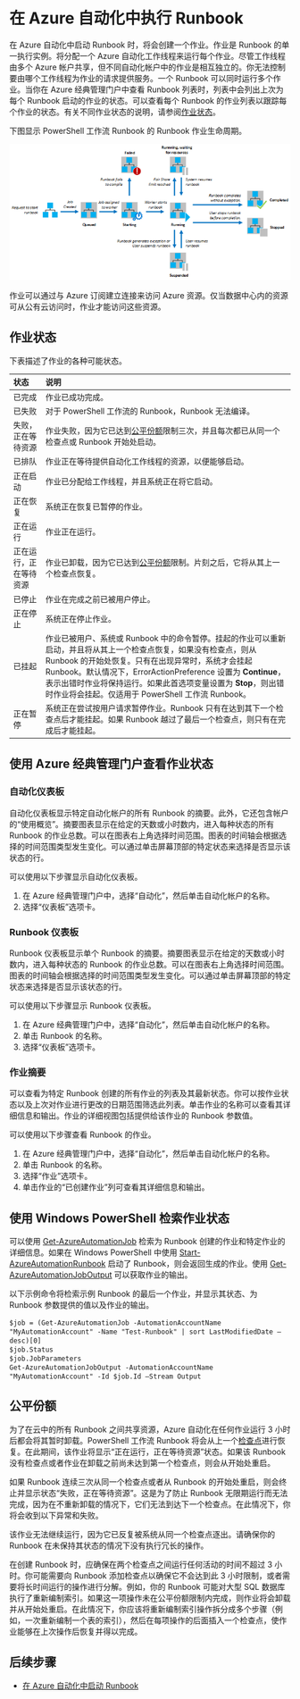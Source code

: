 <properties
   pageTitle="在 Azure 自动化中执行 Runbook"
   description="详细介绍如何处理 Azure 自动化中的 Runbook。"
   services="automation"
   documentationCenter=""
   authors="mgoedtel"
   manager="stevenka"
   editor="tysonn" />
<tags
   ms.service="automation"
   ms.date="03/21/2016"
   wacn.date="06/30/2016" />

# 在 Azure 自动化中执行 Runbook


在 Azure 自动化中启动 Runbook 时，将会创建一个作业。作业是 Runbook 的单一执行实例。将分配一个 Azure 自动化工作线程来运行每个作业。尽管工作线程由多个 Azure 帐户共享，但不同自动化帐户中的作业是相互独立的。你无法控制要由哪个工作线程为作业的请求提供服务。一个 Runbook 可以同时运行多个作业。当你在 Azure 经典管理门户中查看 Runbook 列表时，列表中会列出上次为每个 Runbook 启动的作业的状态。可以查看每个 Runbook 的作业列表以跟踪每个作业的状态。有关不同作业状态的说明，请参阅[作业状态](#job-statuses)。

下图显示 PowerShell 工作流 Runbook 的 Runbook 作业生命周期。

![作业状态 - PowerShell 工作流](./media/automation-runbook-execution/job-statuses.png)

作业可以通过与 Azure 订阅建立连接来访问 Azure 资源。仅当数据中心内的资源可从公有云访问时，作业才能访问这些资源。

## 作业状态

下表描述了作业的各种可能状态。

| 状态| 说明|
|:---|:---|
|已完成|作业已成功完成。|
|已失败| 对于 PowerShell 工作流的 Runbook，Runbook 无法编译。 |
|失败，正在等待资源|作业失败，因为它已达到[公平份额](#fairshare)限制三次，并且每次都已从同一个检查点或 Runbook 开始处启动。|
|已排队|作业正在等待提供自动化工作线程的资源，以便能够启动。|
|正在启动|作业已分配给工作线程，并且系统正在将它启动。|
|正在恢复|系统正在恢复已暂停的作业。|
|正在运行|作业正在运行。|
|正在运行，正在等待资源|作业已卸载，因为它已达到[公平份额](#fairshare)限制。片刻之后，它将从其上一个检查点恢复。|
|已停止|作业在完成之前已被用户停止。|
|正在停止|系统正在停止作业。|
|已挂起|作业已被用户、系统或 Runbook 中的命令暂停。挂起的作业可以重新启动，并且将从其上一个检查点恢复，如果没有检查点，则从 Runbook 的开始处恢复。只有在出现异常时，系统才会挂起 Runbook。默认情况下，ErrorActionPreference 设置为 **Continue**，表示出错时作业将保持运行。如果此首选项变量设置为 **Stop**，则出错时作业将会挂起。仅适用于 PowerShell 工作流 Runbook。|
|正在暂停|系统正在尝试按用户请求暂停作业。Runbook 只有在达到其下一个检查点后才能挂起。如果 Runbook 越过了最后一个检查点，则只有在完成后才能挂起。|

## 使用 Azure 经典管理门户查看作业状态

### 自动化仪表板

自动化仪表板显示特定自动化帐户的所有 Runbook 的摘要。此外，它还包含帐户的“使用概览”。摘要图表显示在给定的天数或小时数内，进入每种状态的所有 Runbook 的作业总数。可以在图表右上角选择时间范围。图表的时间轴会根据选择的时间范围类型发生变化。可以通过单击屏幕顶部的特定状态来选择是否显示该状态的行。

可以使用以下步骤显示自动化仪表板。

1. 在 Azure 经典管理门户中，选择“自动化”，然后单击自动化帐户的名称。
1. 选择“仪表板”选项卡。

### Runbook 仪表板

Runbook 仪表板显示单个 Runbook 的摘要。摘要图表显示在给定的天数或小时数内，进入每种状态的 Runbook 的作业总数。可以在图表右上角选择时间范围。图表的时间轴会根据选择的时间范围类型发生变化。可以通过单击屏幕顶部的特定状态来选择是否显示该状态的行。

可以使用以下步骤显示 Runbook 仪表板。

1. 在 Azure 经典管理门户中，选择“自动化”，然后单击自动化帐户的名称。
1. 单击 Runbook 的名称。
1. 选择“仪表板”选项卡。

### 作业摘要

可以查看为特定 Runbook 创建的所有作业的列表及其最新状态。你可以按作业状态以及上次对作业进行更改的日期范围筛选此列表。单击作业的名称可以查看其详细信息和输出。作业的详细视图包括提供给该作业的 Runbook 参数值。

可以使用以下步骤查看 Runbook 的作业。

1. 在 Azure 经典管理门户中，选择“自动化”，然后单击自动化帐户的名称。
1. 单击 Runbook 的名称。
1. 选择“作业”选项卡。
1. 单击作业的“已创建作业”列可查看其详细信息和输出。

## 使用 Windows PowerShell 检索作业状态

可以使用 [Get-AzureAutomationJob](http://msdn.microsoft.com/zh-cn/library/azure/dn690263.aspx) 检索为 Runbook 创建的作业和特定作业的详细信息。如果在 Windows PowerShell 中使用 [Start-AzureAutomationRunbook](http://msdn.microsoft.com/zh-cn/library/azure/dn690259.aspx) 启动了 Runbook，则会返回生成的作业。使用 [Get-AzureAutomationJobOutput](http://msdn.microsoft.com/zh-cn/library/azure/dn690263.aspx) 可以获取作业的输出。

以下示例命令将检索示例 Runbook 的最后一个作业，并显示其状态、为 Runbook 参数提供的值以及作业的输出。

	$job = (Get-AzureAutomationJob -AutomationAccountName "MyAutomationAccount" -Name "Test-Runbook" | sort LastModifiedDate –desc)[0]
	$job.Status
	$job.JobParameters
	Get-AzureAutomationJobOutput -AutomationAccountName "MyAutomationAccount" -Id $job.Id –Stream Output

## 公平份额

为了在云中的所有 Runbook 之间共享资源，Azure 自动化在任何作业运行 3 小时后都会将其暂时卸载。PowerShell 工作流 Runbook 将会从上一个[检查点](http://technet.microsoft.com/zh-cn/library/dn469257.aspx#bk_Checkpoints)进行恢复。在此期间，该作业将显示“正在运行，正在等待资源”状态。如果该 Runbook 没有检查点或者作业在卸载之前尚未达到第一个检查点，则会从开始处重启。

如果 Runbook 连续三次从同一个检查点或者从 Runbook 的开始处重启，则会终止并显示状态“失败，正在等待资源”。这是为了防止 Runbook 无限期运行而无法完成，因为在不重新卸载的情况下，它们无法到达下一个检查点。在此情况下，你将会收到以下异常和失败。

该作业无法继续运行，因为它已反复被系统从同一个检查点逐出。请确保你的 Runbook 在未保持其状态的情况下没有执行冗长的操作。

在创建 Runbook 时，应确保在两个检查点之间运行任何活动的时间不超过 3 小时。你可能需要向 Runbook 添加检查点以确保它不会达到此 3 小时限制，或者需要将长时间运行的操作进行分解。例如，你的 Runbook 可能对大型 SQL 数据库执行了重新编制索引。如果这一项操作未在公平份额限制内完成，则作业将会卸载并从开始处重启。在此情况下，你应该将重新编制索引操作拆分成多个步骤（例如，一次重新编制一个表的索引），然后在每项操作的后面插入一个检查点，使作业能够在上次操作后恢复并得以完成。



## 后续步骤

- [在 Azure 自动化中启动 Runbook](/documentation/articles/automation-starting-a-runbook)

<!---HONumber=Mooncake_0411_2016-->